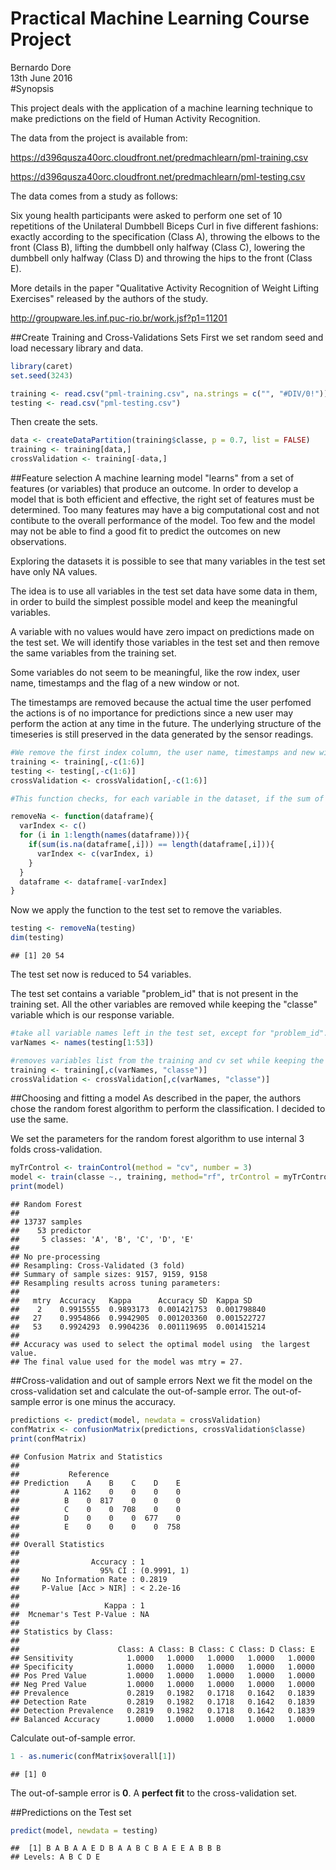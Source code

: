 # Practical Machine Learning Course Project
Bernardo Dore  
13th June 2016  
#Synopsis

This project deals with the application of a machine learning technique to make predictions on the field of Human Activity Recognition.

The data from the project is available from:

https://d396qusza40orc.cloudfront.net/predmachlearn/pml-training.csv

https://d396qusza40orc.cloudfront.net/predmachlearn/pml-testing.csv

The data comes from a study as follows:

Six young health participants were asked to perform one set of 10 repetitions of the Unilateral Dumbbell Biceps Curl in five different fashions: exactly according to the specification (Class A), throwing the elbows to the front (Class B), lifting the dumbbell only halfway (Class C), lowering the dumbbell only halfway (Class D) and throwing the hips to the front (Class E).

More details in the paper "Qualitative Activity Recognition of Weight Lifting Exercises" released by the authors of the study.

http://groupware.les.inf.puc-rio.br/work.jsf?p1=11201

##Create Training and Cross-Validations Sets
First we set random seed and load necessary library and data.

```r
library(caret)
set.seed(3243)
```


```r
training <- read.csv("pml-training.csv", na.strings = c("", "#DIV/0!"))
testing <- read.csv("pml-testing.csv")
```

Then create the sets.

```r
data <- createDataPartition(training$classe, p = 0.7, list = FALSE)
training <- training[data,]
crossValidation <- training[-data,]
```

##Feature selection
A machine learning model "learns" from a set of features (or variables) that produce an outcome. In order to develop a model that is both efficient and effective, the right set of features must be determined. Too many features may have a big computational cost and not contibute to the overall performance of the model. Too few and the model may not be able to find a good fit to predict the outcomes on new observations.

Exploring the datasets it is possible to see that many variables in the test set have only NA values.

The idea is to use all variables in the test set data have some data in them, in order to build the simplest possible model and keep the meaningful variables.

A variable with no values would have zero impact on predictions made on the test set.
We will identify those variables in the test set and then remove the same variables from the training set.

Some variables do not seem to be meaningful, like the row index, user name, timestamps and
the flag of a new window or not.

The timestamps are removed because the actual time the user perfomed the actions is of no importance for predictions since a new user may perform the action at any time in the future. The underlying  structure of the timeseries is still preserved in the data generated by the sensor readings.


```r
#We remove the first index column, the user name, timestamps and new window var from the sets.
training <- training[,-c(1:6)]
testing <- testing[,-c(1:6)]
crossValidation <- crossValidation[,-c(1:6)]
```



```r
#This function checks, for each variable in the dataset, if the sum of NA values is equal to the length of the variable.

removeNa <- function(dataframe){
  varIndex <- c()
  for (i in 1:length(names(dataframe))){
    if(sum(is.na(dataframe[,i])) == length(dataframe[,i])){
      varIndex <- c(varIndex, i)
    }
  }
  dataframe <- dataframe[-varIndex]
}
```

Now we apply the function to the test set to remove the variables.

```r
testing <- removeNa(testing)
dim(testing)
```

```
## [1] 20 54
```
The test set now is reduced to 54 variables.

The test set contains a variable "problem_id" that is not present in the training set. All the other variables are removed while keeping the "classe" variable which is our response variable.

```r
#take all variable names left in the test set, except for "problem_id".
varNames <- names(testing[1:53])

#removes variables list from the training and cv set while keeping the response variable.
training <- training[,c(varNames, "classe")]
crossValidation <- crossValidation[,c(varNames, "classe")]
```

##Choosing and fitting a model
As described in the paper, the authors chose the random forest algorithm to perform the classification. I decided to use the same.

We set the parameters for the random forest algorithm to use internal 3 folds cross-validation.

```r
myTrControl <- trainControl(method = "cv", number = 3)
model <- train(classe ~., training, method="rf", trControl = myTrControl)
print(model)
```

```
## Random Forest 
## 
## 13737 samples
##    53 predictor
##     5 classes: 'A', 'B', 'C', 'D', 'E' 
## 
## No pre-processing
## Resampling: Cross-Validated (3 fold) 
## Summary of sample sizes: 9157, 9159, 9158 
## Resampling results across tuning parameters:
## 
##   mtry  Accuracy   Kappa      Accuracy SD  Kappa SD   
##    2    0.9915555  0.9893173  0.001421753  0.001798840
##   27    0.9954866  0.9942905  0.001203360  0.001522727
##   53    0.9924293  0.9904236  0.001119695  0.001415214
## 
## Accuracy was used to select the optimal model using  the largest value.
## The final value used for the model was mtry = 27.
```

##Cross-validation and out of sample errors
Next we fit the model on the cross-validation set and calculate the out-of-sample error. The out-of-sample error is one minus the accuracy.


```r
predictions <- predict(model, newdata = crossValidation)
confMatrix <- confusionMatrix(predictions, crossValidation$classe)
print(confMatrix)
```

```
## Confusion Matrix and Statistics
## 
##           Reference
## Prediction    A    B    C    D    E
##          A 1162    0    0    0    0
##          B    0  817    0    0    0
##          C    0    0  708    0    0
##          D    0    0    0  677    0
##          E    0    0    0    0  758
## 
## Overall Statistics
##                                      
##                Accuracy : 1          
##                  95% CI : (0.9991, 1)
##     No Information Rate : 0.2819     
##     P-Value [Acc > NIR] : < 2.2e-16  
##                                      
##                   Kappa : 1          
##  Mcnemar's Test P-Value : NA         
## 
## Statistics by Class:
## 
##                      Class: A Class: B Class: C Class: D Class: E
## Sensitivity            1.0000   1.0000   1.0000   1.0000   1.0000
## Specificity            1.0000   1.0000   1.0000   1.0000   1.0000
## Pos Pred Value         1.0000   1.0000   1.0000   1.0000   1.0000
## Neg Pred Value         1.0000   1.0000   1.0000   1.0000   1.0000
## Prevalence             0.2819   0.1982   0.1718   0.1642   0.1839
## Detection Rate         0.2819   0.1982   0.1718   0.1642   0.1839
## Detection Prevalence   0.2819   0.1982   0.1718   0.1642   0.1839
## Balanced Accuracy      1.0000   1.0000   1.0000   1.0000   1.0000
```

Calculate out-of-sample error.

```r
1 - as.numeric(confMatrix$overall[1])
```

```
## [1] 0
```

The out-of-sample error is **0**. A **perfect fit** to the cross-validation set.

##Predictions on the Test set

```r
predict(model, newdata = testing)
```

```
##  [1] B A B A A E D B A A B C B A E E A B B B
## Levels: A B C D E
```
